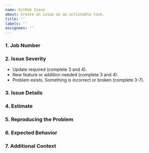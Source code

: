 ```yaml
---
name: GitHub Issue
about: Create an issue on an actionable task.
title: ''
labels: ''
assignees: ''
---
```


### 1. Job Number
<!-- Please provide the C+P Job Number. -->

### 2. Issue Severity
<!-- Select the issue severity and remove those not applicable. -->

- Update required (complete 3 and 4).
- New feature or addition needed (complete 3 and 4).
- Problem exists. Something is incorrect or broken (complete 3-7).

### 3. Issue Details
<!-- Provide a clear and concise description of the issue and provide all links or paths to assets, comps, and other resources needed to close this issue. -->

### 4. Estimate
<!-- Provide a reference to any estimates or contracts provided for this work. -->

### 5. Reproducing the Problem
<!-- Provide the steps necessary to reproduce the problem including URLs, buttons clicked, and other actions: -->

### 6. Expected Behavior
<!-- Provide a clear and concise description of the expected behavior. -->

### 7. Additional Context
<!-- 
Please provide as much detail as possible for the developer to successfully close this issue. Some things that may help:
* Support details if OS/Browser specific (https://supportdetails.com)
* Screen snapshots of visual problems
* Error messages displayed
 -->
